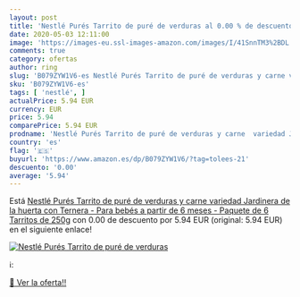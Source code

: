 ```yaml
---
layout: post
title: 'Nestlé Purés Tarrito de puré de verduras al 0.00 % de descuento'
date: 2020-05-03 12:11:00
image: 'https://images-eu.ssl-images-amazon.com/images/I/41SnnTM3%2BDL._SL200_.jpg'
comments: true
category: ofertas
author: ring
slug: 'B079ZYW1V6-es Nestlé Purés Tarrito de puré de verduras y carne variedad...'
sku: 'B079ZYW1V6-es'
tags: [ 'nestlé', ]
actualPrice: 5.94 EUR
currency: EUR
price: 5.94
comparePrice: 5.94 EUR
prodname: 'Nestlé Purés Tarrito de puré de verduras y carne  variedad Jardinera de la huerta con Ternera - Para bebés a partir de 6 meses - Paquete de 6 Tarritos de 250g'
country: 'es'
flag: '🇪🇸'
buyurl: 'https://www.amazon.es/dp/B079ZYW1V6/?tag=tolees-21'
descuento: '0.00'
average: '5.94'
---
```


Está [Nestlé Purés Tarrito de puré de verduras y carne  variedad Jardinera de la huerta con Ternera - Para bebés a partir de 6 meses - Paquete de 6 Tarritos de 250g](https://www.amazon.es/dp/B079ZYW1V6/?tag=tolees-21) con 0.00 de descuento por 5.94 EUR (original: 5.94 EUR) en el siguiente enlace!

[![Nestlé Purés Tarrito de puré de verduras](https://images-eu.ssl-images-amazon.com/images/I/41SnnTM3%2BDL._SL200_.jpg)](https://www.amazon.es/dp/B079ZYW1V6/?tag=tolees-21)

ℹ️:


[🛒 Ver la oferta!!](https://www.amazon.es/dp/B079ZYW1V6/?tag=tolees-21)
